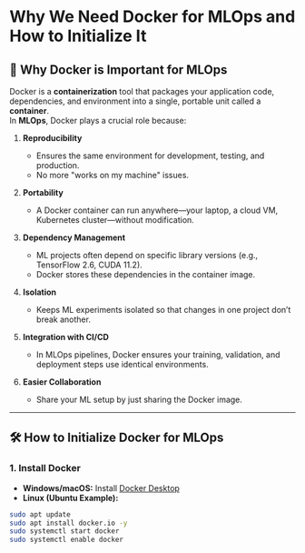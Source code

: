# Why We Need Docker for MLOps and How to Initialize It

## 📌 Why Docker is Important for MLOps

Docker is a **containerization** tool that packages your application code, dependencies, and environment into a single, portable unit called a **container**.  
In **MLOps**, Docker plays a crucial role because:

1. **Reproducibility**  
   - Ensures the same environment for development, testing, and production.  
   - No more "works on my machine" issues.

2. **Portability**  
   - A Docker container can run anywhere—your laptop, a cloud VM, Kubernetes cluster—without modification.

3. **Dependency Management**  
   - ML projects often depend on specific library versions (e.g., TensorFlow 2.6, CUDA 11.2).  
   - Docker stores these dependencies in the container image.

4. **Isolation**  
   - Keeps ML experiments isolated so that changes in one project don’t break another.

5. **Integration with CI/CD**  
   - In MLOps pipelines, Docker ensures your training, validation, and deployment steps use identical environments.

6. **Easier Collaboration**  
   - Share your ML setup by just sharing the Docker image.

---

## 🛠 How to Initialize Docker for MLOps

### 1. Install Docker
- **Windows/macOS:** Install [Docker Desktop](https://www.docker.com/products/docker-desktop/)
- **Linux (Ubuntu Example):**
```bash
sudo apt update
sudo apt install docker.io -y
sudo systemctl start docker
sudo systemctl enable docker
